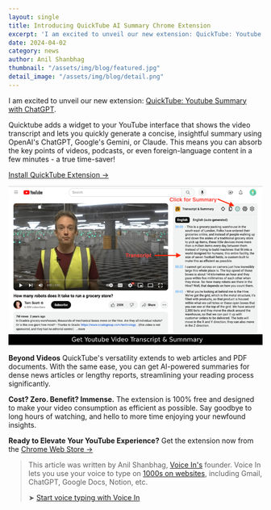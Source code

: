```yaml
---
layout: single
title: Introducing QuickTube AI Summary Chrome Extension
excerpt: 'I am excited to unveil our new extension: QuickTube: Youtube Summary with ChatGPT.'
date: 2024-04-02
category: news
author: Anil Shanbhag
thumbnail: "/assets/img/blog/featured.jpg"
detail_image: "/assets/img/blog/detail.png"
---
```


I am excited to unveil our new extension: [QuickTube: Youtube Summary with ChatGPT](https://chromewebstore.google.com/detail/youtube-summary-with-chat/leidjgpcaiceoeebkdjfcaeboidcjiea).

Quicktube adds a widget to your YouTube interface that shows the video transcript and lets you quickly generate a concise, insightful summary using OpenAI's ChatGPT, Google's Gemini, or Claude. This means you can absorb the key points of videos, podcasts, or even foreign-language content in a few minutes - a true time-saver!

[Install QuickTube Extension →](https://chromewebstore.google.com/detail/youtube-summary-with-chat/leidjgpcaiceoeebkdjfcaeboidcjiea)

![](/assets/img/blog/screenshot.width-800.png)

**Beyond Videos**
QuickTube's versatility extends to web articles and PDF documents. With the same ease, you can get AI-powered summaries for dense news articles or lengthy reports, streamlining your reading process significantly.

**Cost? Zero. Benefit? Immense.**
The extension is 100% free and designed to make your video consumption as efficient as possible. Say goodbye to long hours of watching, and hello to more time enjoying your newfound insights.

**Ready to Elevate Your YouTube Experience?**
Get the extension now from the [Chrome Web Store →](https://chromewebstore.google.com/detail/youtube-summary-with-chat/leidjgpcaiceoeebkdjfcaeboidcjiea)

> This article was written by Anil Shanbhag, [Voice In's](/voicein/) founder. Voice In lets you use your voice to type on [1000s on websites](https://dictanote.co/voicein/apps/), including Gmail, ChatGPT, Google Docs, Notion, etc.
> 
> ➤ [Start voice typing with Voice In](/voicein/)